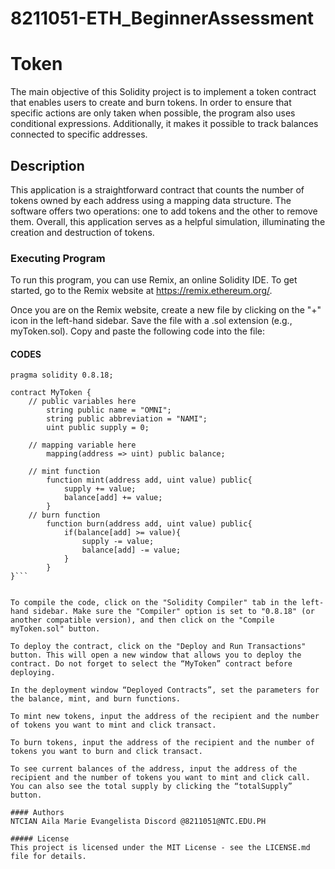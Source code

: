 # 8211051-ETH_BeginnerAssessment

# Token
The main objective of this Solidity project is to implement a token contract that enables users to create and burn tokens. In order to ensure that specific actions are only taken when possible, the program also uses conditional expressions. Additionally, it makes it possible to track balances connected to specific addresses.

## Description
This application is a straightforward contract that counts the number of tokens owned by each address using a mapping data structure. The software offers two operations: one to add tokens and the other to remove them. Overall, this application serves as a helpful simulation, illuminating the creation and destruction of tokens.

### Executing Program
To run this program, you can use Remix, an online Solidity IDE. To get started, go to the Remix website at https://remix.ethereum.org/.

Once you are on the Remix website, create a new file by clicking on the "+" icon in the left-hand sidebar. Save the file with a .sol extension (e.g., myToken.sol). Copy and paste the following code into the file:


#### CODES

```// SPDX-License-Identifier: MIT
pragma solidity 0.8.18;

contract MyToken {
    // public variables here
        string public name = "OMNI";
        string public abbreviation = "NAMI";
        uint public supply = 0;

    // mapping variable here
        mapping(address => uint) public balance;

    // mint function
        function mint(address add, uint value) public{
            supply += value;
            balance[add] += value;
        }
    // burn function
        function burn(address add, uint value) public{
            if(balance[add] >= value){
                supply -= value;
                balance[add] -= value;
            }
        }
}```


To compile the code, click on the "Solidity Compiler" tab in the left-hand sidebar. Make sure the "Compiler" option is set to "0.8.18" (or another compatible version), and then click on the "Compile myToken.sol" button.

To deploy the contract, click on the "Deploy and Run Transactions" button. This will open a new window that allows you to deploy the contract. Do not forget to select the “MyToken” contract before deploying.

In the deployment window “Deployed Contracts”, set the parameters for the balance, mint, and burn functions.

To mint new tokens, input the address of the recipient and the number of tokens you want to mint and click transact.

To burn tokens, input the address of the recipient and the number of tokens you want to burn and click transact.

To see current balances of the address, input the address of the recipient and the number of tokens you want to mint and click call. You can also see the total supply by clicking the “totalSupply” button.

#### Authors
NTCIAN Aila Marie Evangelista Discord @8211051@NTC.EDU.PH

##### License
This project is licensed under the MIT License - see the LICENSE.md file for details.
